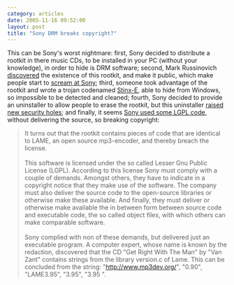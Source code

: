 ```yaml
---
category: articles
date: 2005-11-16 09:52:00
layout: post
title: "Sony DRM breaks copyright?"
---
```


This can be Sony's worst nightmare: first, Sony decided to distribute a rootkit in there music CDs, to be installed in your PC (without your knowledge), in order to hide is DRM software; second, Mark Russinovich <a href="http://www.sysinternals.com/blog/2005/10/sony-rootkits-and-digital-rights.html">discovered</a> the existence of this rootkit, and make it public, which make people start to <a href="http://webreakstuff.com/blog/2005/11/sony-i-download-your-music/">scream at Sony</a>; third, someone took advantage of the rootkit and wrote a trojan codenamed <a href="http://www.vnunet.com/vnunet/news/2145874/virus-writers-exploit-sony-drm">Stinx-E</a>, able to hide from Windows, so impossible to be detected and cleaned; fourth, Sony decided to provide an uninstaller to allow people to erase the rootkit, but this uninstaller <a href="http://www.freedom-to-tinker.com/?p=927">raised new security holes</a>; and finally, it seems <a href="http://dewinter.com/modules.php?name=News&file=article&sid=215">Sony used some LGPL code</a>, without delivering the source, so breaking copyright:<br /><blockquote>It turns out that the rootkit contains pieces of code that are identical to LAME, an open source mp3-encoder, and thereby breach the license.<br /><br />This software is licensed under the so called Lesser Gnu Public License (LGPL). According to this license Sony must comply with a couple of demands. Amongst others, they have to indicate in a copyright notice that they make use of the software. The company must also deliver the source code to the open-source libraries or otherwise make these available. And finally, they must deliver or otherwise make available the in between form between source code and executable code, the so called object files, with which others can make comparable software.<br /><br />Sony complied with non of these demands, but delivered just an executable program. A computer expert, whose name is known by the redaction, discovered that the CD "Get Right With The Man" by "Van Zant" contains strings from the library version.c of Lame. This can be concluded from the string: "http://www.mp3dev.org/", "0.90", "LAME3.95", "3.95", "3.95 ".<br /></blockquote>
